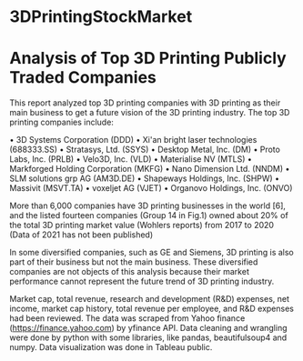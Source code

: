 # 3DPrintingStockMarket
# Analysis of Top 3D Printing Publicly Traded Companies

This report analyzed top 3D printing companies with 3D printing as their main business to get a future vision of the 3D printing industry. The top 3D printing companies include:

•	3D Systems Corporation (DDD)
•	Xi'an bright laser technologies (688333.SS)
•	Stratasys, Ltd. (SSYS)
•	Desktop Metal, Inc. (DM)
•	Proto Labs, Inc. (PRLB)
•	Velo3D, Inc. (VLD)
•	Materialise NV (MTLS)
•	Markforged Holding Corporation (MKFG)
•	Nano Dimension Ltd. (NNDM)
•	SLM solutions grp AG (AM3D.DE)
•	Shapeways Holdings, Inc. (SHPW)
•	Massivit	(MSVT.TA)
•	voxeljet AG (VJET)
•	Organovo Holdings, Inc.	(ONVO)

More than 6,000 companies have 3D printing businesses in the world [6], and the listed fourteen companies (Group 14 in Fig.1) owned about 20% of the total 3D printing market value (Wohlers reports) from 2017 to 2020 (Data of 2021 has not been published)

In some diversified companies, such as GE and Siemens, 3D printing is also part of their business but not the main business. These diversified companies are not objects of this analysis because their market performance cannot represent the future trend of 3D printing industry.

Market cap, total revenue, research and development (R&D) expenses, net income, market cap history, total revenue per employee, and R&D expenses had been reviewed. The data was scraped from Yahoo finance (https://finance.yahoo.com) by yfinance API. Data cleaning and wrangling were done by python with some libraries, like pandas, beautifulsoup4 and numpy. Data visualization was done in Tableau public.

